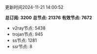 更新时间2024-11-21 14:00:52

**总订阅: 3200**
**总节点: 21376**
**有效节点: 7672**
- v2ray节点: 5438
- trojan节点: 945
- ss节点: 1281
- ssr节点: 8
